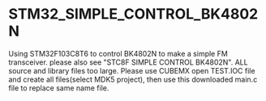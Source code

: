 # STM32_SIMPLE_CONTROL_BK4802N
Using STM32F103C8T6 to control BK4802N to make a simple FM transceiver.
please also see "STC8F SIMPLE CONTROL BK4802N".
ALL source and library files too large. Please use CUBEMX open TEST.IOC file and create all files(select MDK5 project), then use 
this downloaded main.c file to replace same name file.
